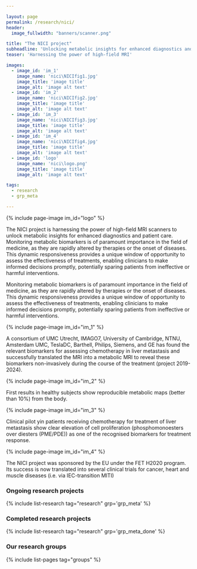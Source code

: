 ```yaml
---

layout: page
permalink: /research/nici/
header:
  image_fullwidth: "banners/scanner.png"

title: "The NICI project"
subheadline: 'Unlocking metabolic insights for enhanced diagnostics and patient care'
teaser: 'Harnessing the power of high-field MRI'

images:
  - image_id: 'im_1'
    image_name: 'nici\NICIfig1.jpg'
    image_title: 'image title'
    image_alt: 'image alt text'
  - image_id: 'im_2'
    image_name: 'nici\NICIfig2.jpg'
    image_title: 'image title'
    image_alt: 'image alt text'
  - image_id: 'im_3'
    image_name: 'nici\NICIfig3.jpg'
    image_title: 'image title'
    image_alt: 'image alt text'
  - image_id: 'im_4'
    image_name: 'nici\NICIfig4.jpg'
    image_title: 'image title'
    image_alt: 'image alt text'
  - image_id: 'logo'
    image_name: 'nici\logo.png'
    image_title: 'image title'
    image_alt: 'image alt text'

tags: 
  - research
  - grp_meta

---
```


{% include page-image im_id="logo" %}

The NICI project is harnessing the power of high-field MRI scanners to unlock metabolic insights for enhanced diagnostics and patient care.
Monitoring metabolic biomarkers is of paramount importance in the field of medicine, as they are rapidly altered by therapies or the onset of diseases. This dynamic responsiveness provides a unique window of opportunity to assess the effectiveness of treatments, enabling clinicians to make informed decisions promptly, potentially sparing patients from ineffective or harmful interventions.

Monitoring metabolic biomarkers is of paramount importance in the field of medicine, as they are rapidly altered by therapies or the onset of diseases. This dynamic responsiveness provides a unique window of opportunity to assess the effectiveness of treatments, enabling clinicians to make informed decisions promptly, potentially sparing patients from ineffective or harmful interventions.

{% include page-image im_id="im_1" %}

A consortium of UMC Utrecht, IMAGO7, University of Cambridge, NTNU, Amsterdam UMC, TeslaDC, Barthell, Philips, Siemens, and GE has found the relevant biomarkers for assessing chemotherapy in liver metastasis and successfully translated the MRI into a metabolic MRI to reveal these biomarkers non-invasively during the course of the treatment (project 2019-2024).

{% include page-image im_id="im_2" %}

First results in healthy subjects show reproducible metabolic maps (better than 10%) from the body.

{% include page-image im_id="im_3" %}

Clinical pilot yin patients receiving chemotherapy for treatment of liver metastasis show clear elevation of cell proliferation (phosphomonoesters over diesters (PME/PDE)) as one of the recognised biomarkers for treatment response.

{% include page-image im_id="im_4" %}

The NICI project was sponsored by the EU under the FET H2020 program. Its success is now translated into several clinical trials for cancer, heart and muscle diseases (i.e. via IEC-transition MITI)


### Ongoing research projects

{% include list-research tag="research" grp='grp_meta' %}

### Completed research projects

{% include list-research tag="research" grp='grp_meta_done' %}

### Our research groups

{% include list-pages tag="groups" %}

